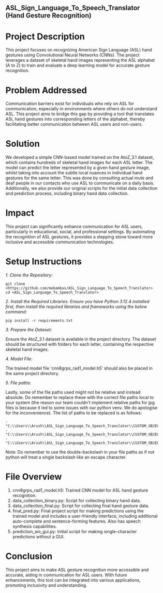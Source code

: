 ## ASL_Sign_Language_To_Speech_Translator (Hand Gesture Recognition)

# Project Description
This project focuses on recognizing American Sign Language (ASL) hand gestures using Convolutional Neural Networks (CNNs). The project leverages a dataset of skeletal hand images representing the ASL alphabet (A to Z) to train and evaluate a deep learning model for accurate gesture recognition.

# Problem Addressed
Communication barriers exist for individuals who rely on ASL for communication, especially in environments where others do not understand ASL. This project aims to bridge this gap by providing a tool that translates ASL hand gestures into corresponding letters of the alphabet, thereby facilitating better communication between ASL users and non-users.

# Solution
We developed a simple CNN-based model trained on the AtoZ_3.1 dataset, which contains hundreds of skeletal hand images for each ASL letter. The model can predict the letter represented by a given hand gesture image, whilst taking into account the subtle local nuances in individual hand gestures for the same letter. This was done by consulting actual mute and deaf people in our contacts who use ASL to communicate on a daily basis. Additionally, we also provide our original scripts for the initial data collection and prediction process, including binary hand data collection.

# Impact
This project can significantly enhance communication for ASL users, particularly in educational, social, and professional settings. By automating the recognition of ASL gestures, it provides a stepping stone toward more inclusive and accessible communication technologies.

# Setup Instructions
_1. Clone the Repository:_
```
git clone <https://github.com/mobambas/ASL_Sign_Language_To_Speech_Translator>
cd <ASL_Sign_Language_To_Speech_Translator>
```
_2. Install the Required Libraries. Ensure you have Python 3.12.4 installed first, then install the required libraries and frameworks using the below command:_
```
pip install -r requirements.txt
```
_3. Prepare the Dataset:_

Ensure the AtoZ_3.1 dataset is available in the project directory. The dataset should be structured with folders for each letter, containing the respective skeletal hand images.

_4. Model File:_

The trained model file 'cnn8grps_rad1_model.h5' should also be placed in the same project directory.

_5. File paths:_

Lastly, some of the file paths used might not be relative and instead absolute. Do remember to replace these with the correct file paths local to your system (the reason our team couldn't implement relative paths for jpg files is because it led to some issues with our python venv. We do apologise for the inconvenience). The list of paths to be replaced is as follows:
```
- "C:\\Users\\Arush\\ASL_Sign_Language_To_Speech_Translator\\CUSTOM_OBJECT_DETECTION_MODEL\\AtoZ_3.1\\A\\"
- "C:\\Users\\Arush\\ASL_Sign_Language_To_Speech_Translator\\CUSTOM_OBJECT_DETECTION_MODEL\\white.jpg"
- "C:\\Users\\Arush\\ASL_Sign_Language_To_Speech_Translator\\CUSTOM_OBJECT_DETECTION_MODEL\\AtoZ_3.1\\"
```
Note: Do remember to use the double-backslash in your file paths as if not python will treat a single backslash like an escape character.

# File Overview
1. cnn8grps_rad1_model.h5: Trained CNN model for ASL hand gesture recognition.
2. data_collection_binary.py: Script for collecting binary hand data.
3. data_collection_final.py: Script for collecting final hand gesture data.
4. final_pred.py: Final project script for making predictions using the trained model and includes a user-friendly interface, including additional auto-complete and sentence-forming features. Also has speech synthesis capabilities. 
5. prediction_wo_gui.py: Initial script for making single-character predictions without a GUI.

# Conclusion
This project aims to make ASL gesture recognition more accessible and accurate, aiding in communication for ASL users. With future enhancements, this tool can be integrated into various applications, promoting inclusivity and understanding.





